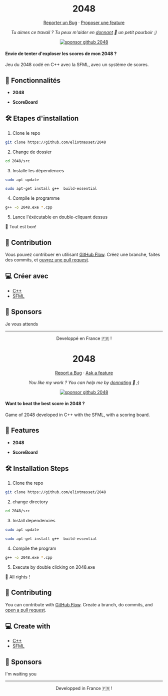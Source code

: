 <h1 align="center">
  2048
</h1>

<p align="center">
    <a href="https://github.com/eliotmasset/2048/issues/new/choose">Reporter un Bug</a>
    ·
    <a href="https://github.com/eliotmasset/2048/issues/new/choose">Proposer une feature</a>
</p>

<p align="center">
<i>Tu aimes ce travail ? Tu peux m'aider en <a href="https://paypal.me/eliotmasset/10">donnant</a>  💸 un petit pourboir ;)</i>
</p>

<p align="center">
<a href="https://www.paypal.me/eliotmasset"><img src="https://img.shields.io/badge/support-PayPal-blue?logo=PayPal&style=flat-square&label=Donate" alt="sponsor github 2048"/>
</a>
</p>

#### Envie de tenter d'exploser les scores de mon 2048 ?

Jeu du 2048 codé en C++ avec la SFML, avec un système de scores.

## 🧐 Fonctionnalités

- **2048**

- **ScoreBoard**

## 🛠️ Etapes d'installation

1. Clone le repo

```bash
git clone https://github.com/eliotmasset/2048
```

2. Change de dossier

```bash
cd 2048/src
```

3. Installe les dépendences

```bash
sudo apt update

sudo apt-get install g++  build-essential
```

4. Compile le programme

```bash
g++ -o 2048.exe *.cpp
```

5. Lance l'éxécutable en double-cliquant dessus

🌟 Tout est bon!

## 🍰 Contribution

Vous pouvez contribuer en utilisant [GitHub Flow](https://guides.github.com/introduction/flow). Créez une branche, faites des commits, et [ouvrez une pull request](https://github.com/eliotmasset/2048/compare).

## 💻 Créer avec

- [C++](https://www.cplusplus.com/)
- [SFML](https://www.sfml-dev.org/)

## 🙇 Sponsors

Je vous attends

<hr>
<p align="center">
Developpé en France 🇫🇷 !
</p>

<h1 align="center">
  2048
</h1>

<p align="center">
    <a href="https://github.com/eliotmasset/2048/issues/new/choose">Report a Bug</a>
    ·
    <a href="https://github.com/eliotmasset/2048/issues/new/choose">Ask a feature</a>
</p>

<p align="center">
<i>You like my work ? You can help me by <a href="https://paypal.me/eliotmasset/10">donnating</a>  💸 ;)</i>
</p>

<p align="center">
<a href="https://www.paypal.me/eliotmasset"><img src="https://img.shields.io/badge/support-PayPal-blue?logo=PayPal&style=flat-square&label=Donate" alt="sponsor github 2048"/>
</a>
</p>

#### Want to beat the best score in 2048 ?

Game of 2048 developed in C++ with the SFML, with a scoring board.

## 🧐 Features

- **2048**

- **ScoreBoard**

## 🛠️ Installation Steps

1. Clone the repo

```bash
git clone https://github.com/eliotmasset/2048
```

2. change directory

```bash
cd 2048/src
```

3. Install dependencies

```bash
sudo apt update

sudo apt-get install g++  build-essential
```

4. Compile the program

```bash
g++ -o 2048.exe *.cpp
```

5. Execute by double clicking on 2048.exe

🌟 All rights !

## 🍰 Contributing

You can contribute with [GitHub Flow](https://guides.github.com/introduction/flow). Create a branch, do commits, and [open a pull request](https://github.com/eliotmasset/2048/compare).

## 💻 Create with

- [C++](https://www.cplusplus.com/)
- [SFML](https://www.sfml-dev.org/)

## 🙇 Sponsors

I'm waiting you

<hr>
<p align="center">
Developped in France 🇫🇷 !
</p>
